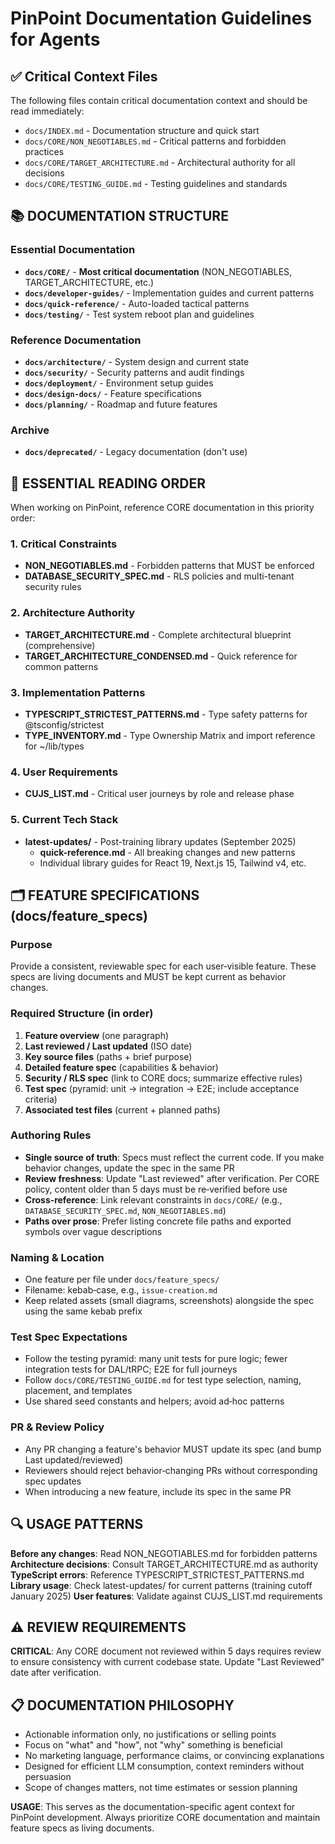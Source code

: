 # PinPoint Documentation Guidelines for Agents

## ✅ Critical Context Files
The following files contain critical documentation context and should be read immediately:
- `docs/INDEX.md` - Documentation structure and quick start
- `docs/CORE/NON_NEGOTIABLES.md` - Critical patterns and forbidden practices
- `docs/CORE/TARGET_ARCHITECTURE.md` - Architectural authority for all decisions
- `docs/CORE/TESTING_GUIDE.md` - Testing guidelines and standards

## 📚 DOCUMENTATION STRUCTURE

### Essential Documentation
- **`docs/CORE/`** - **Most critical documentation** (NON_NEGOTIABLES, TARGET_ARCHITECTURE, etc.)
- **`docs/developer-guides/`** - Implementation guides and current patterns
- **`docs/quick-reference/`** - Auto-loaded tactical patterns
- **`docs/testing/`** - Test system reboot plan and guidelines

### Reference Documentation
- **`docs/architecture/`** - System design and current state
- **`docs/security/`** - Security patterns and audit findings
- **`docs/deployment/`** - Environment setup guides
- **`docs/design-docs/`** - Feature specifications
- **`docs/planning/`** - Roadmap and future features

### Archive
- **`docs/deprecated/`** - Legacy documentation (don't use)

## 📖 ESSENTIAL READING ORDER

When working on PinPoint, reference CORE documentation in this priority order:

### 1. Critical Constraints
- **NON_NEGOTIABLES.md** - Forbidden patterns that MUST be enforced
- **DATABASE_SECURITY_SPEC.md** - RLS policies and multi-tenant security rules

### 2. Architecture Authority
- **TARGET_ARCHITECTURE.md** - Complete architectural blueprint (comprehensive)
- **TARGET_ARCHITECTURE_CONDENSED.md** - Quick reference for common patterns

### 3. Implementation Patterns
- **TYPESCRIPT_STRICTEST_PATTERNS.md** - Type safety patterns for @tsconfig/strictest
- **TYPE_INVENTORY.md** - Type Ownership Matrix and import reference for ~/lib/types

### 4. User Requirements
- **CUJS_LIST.md** - Critical user journeys by role and release phase

### 5. Current Tech Stack
- **latest-updates/** - Post-training library updates (September 2025)
  - **quick-reference.md** - All breaking changes and new patterns
  - Individual library guides for React 19, Next.js 15, Tailwind v4, etc.

## 🗂️ FEATURE SPECIFICATIONS (docs/feature_specs)

### Purpose
Provide a consistent, reviewable spec for each user‑visible feature. These specs are living documents and MUST be kept current as behavior changes.

### Required Structure (in order)
1. **Feature overview** (one paragraph)
2. **Last reviewed / Last updated** (ISO date)
3. **Key source files** (paths + brief purpose)
4. **Detailed feature spec** (capabilities & behavior)
5. **Security / RLS spec** (link to CORE docs; summarize effective rules)
6. **Test spec** (pyramid: unit → integration → E2E; include acceptance criteria)
7. **Associated test files** (current + planned paths)

### Authoring Rules
- **Single source of truth**: Specs must reflect the current code. If you make behavior changes, update the spec in the same PR
- **Review freshness**: Update "Last reviewed" after verification. Per CORE policy, content older than 5 days must be re‑verified before use
- **Cross‑reference**: Link relevant constraints in `docs/CORE/` (e.g., `DATABASE_SECURITY_SPEC.md`, `NON_NEGOTIABLES.md`)
- **Paths over prose**: Prefer listing concrete file paths and exported symbols over vague descriptions

### Naming & Location
- One feature per file under `docs/feature_specs/`
- Filename: kebab‑case, e.g., `issue-creation.md`
- Keep related assets (small diagrams, screenshots) alongside the spec using the same kebab prefix

### Test Spec Expectations
- Follow the testing pyramid: many unit tests for pure logic; fewer integration tests for DAL/tRPC; E2E for full journeys
- Follow `docs/CORE/TESTING_GUIDE.md` for test type selection, naming, placement, and templates
- Use shared seed constants and helpers; avoid ad‑hoc patterns

### PR & Review Policy
- Any PR changing a feature's behavior MUST update its spec (and bump Last updated/reviewed)
- Reviewers should reject behavior‑changing PRs without corresponding spec updates
- When introducing a new feature, include its spec in the same PR

## 🔍 USAGE PATTERNS

**Before any changes**: Read NON_NEGOTIABLES.md for forbidden patterns
**Architecture decisions**: Consult TARGET_ARCHITECTURE.md as authority
**TypeScript errors**: Reference TYPESCRIPT_STRICTEST_PATTERNS.md
**Library usage**: Check latest-updates/ for current patterns (training cutoff January 2025)
**User features**: Validate against CUJS_LIST.md requirements

## ⚠️ REVIEW REQUIREMENTS

**CRITICAL**: Any CORE document not reviewed within 5 days requires review to ensure consistency with current codebase state. Update "Last Reviewed" date after verification.

## 📋 DOCUMENTATION PHILOSOPHY

- Actionable information only, no justifications or selling points
- Focus on "what" and "how", not "why" something is beneficial
- No marketing language, performance claims, or convincing explanations
- Designed for efficient LLM consumption, context reminders without persuasion
- Scope of changes matters, not time estimates or session planning

**USAGE**: This serves as the documentation-specific agent context for PinPoint development. Always prioritize CORE documentation and maintain feature specs as living documents.